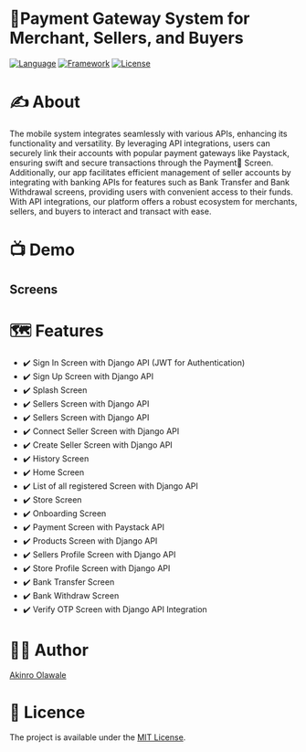 # 💸Payment Gateway System for Merchant, Sellers, and Buyers

[![Language](https://img.shields.io/badge/Flutter-02569B?style=for-the-badge&logo=flutter&logoColor=white)]()
[![Framework](https://img.shields.io/badge/Dart-0175C2?style=for-the-badge&logo=dart&logoColor=white)]()
[![License](https://img.shields.io/badge/License-MIT-blue.svg)]()

# ✍️ About 
The mobile system integrates seamlessly with various APIs, enhancing its functionality and versatility. By leveraging API integrations, users can securely link their accounts with popular payment gateways like Paystack, ensuring swift and secure transactions through the Payment💸 Screen. Additionally, our app facilitates efficient management of seller accounts by integrating with banking APIs for features such as Bank Transfer and Bank Withdrawal screens, providing users with convenient access to their funds. With API integrations, our platform offers a robust ecosystem for merchants, sellers, and buyers to interact and transact with ease.

# 📺 Demo 

## Screens
# 🗺 Features
- ✔️ Sign In Screen with Django API (JWT for Authentication)
- ✔️ Sign Up Screen with Django API
- ✔️ Splash Screen
- ✔️ Sellers Screen with Django API
- ✔️ Sellers Screen with Django API
- ✔️ Connect Seller Screen with Django API
- ✔️ Create Seller Screen with Django API
- ✔️ History Screen
- ✔️ Home Screen
- ✔️ List of all registered Screen with Django API
- ✔️ Store Screen
- ✔️ Onboarding Screen
- ✔️ Payment Screen with Paystack API 
- ✔️ Products Screen with Django API
- ✔️ Sellers Profile Screen with Django API
- ✔️ Store Profile Screen with Django API
- ✔️ Bank Transfer Screen
- ✔️ Bank Withdraw Screen
- ✔️ Verify OTP Screen with Django API Integration

# 👨‍💻 Author 
[Akinro Olawale](https://github.com/lexycole)

# 🔖 Licence
The project is available under the [MIT License](https://github.com/lexycole/Africa-Financial-Service/blob/main/LICENSE).
